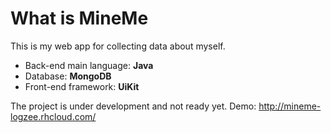 # What is MineMe
This is my web app for collecting data about myself.
* Back-end main language: **Java**
* Database: **MongoDB**
* Front-end framework: **UiKit**

The project is under development and not ready yet. Demo:
<http://mineme-logzee.rhcloud.com/>
